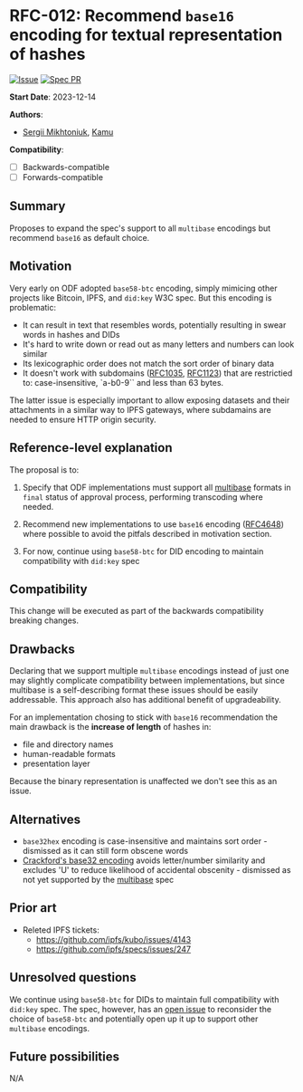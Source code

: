 # RFC-012: Recommend `base16` encoding for textual representation of hashes

[![Issue](https://img.shields.io/github/issues/detail/state/kamu-data/open-data-fabric/62?label=Issue)](https://github.com/kamu-data/open-data-fabric/issues/23)
[![Spec PR](https://img.shields.io/github/pulls/detail/state/kamu-data/open-data-fabric/63?label=PR)](https://github.com/kamu-data/open-data-fabric/pull/63)

**Start Date**: 2023-12-14

**Authors**:
- [Sergii Mikhtoniuk](mailto:sergii.mikhtoniuk@kamu.dev), [Kamu](https://kamu.dev)

**Compatibility**:
- [ ] Backwards-compatible
- [ ] Forwards-compatible

## Summary
Proposes to expand the spec's support to all `multibase` encodings but recommend `base16` as default choice.

## Motivation
Very early on ODF adopted `base58-btc` encoding, simply mimicing other projects like Bitcoin, IPFS, and `did:key` W3C spec. But this encoding is problematic:
- It can result in text that resembles words, potentially resulting in swear words in hashes and DIDs
- It's hard to write down or read out as many letters and numbers can look similar
- Its lexicographic order does not match the sort order of binary data
- It doesn't work with subdomains ([RFC1035](https://datatracker.ietf.org/doc/html/rfc1035), [RFC1123](https://datatracker.ietf.org/doc/html/rfc1123)) that are restrictied to: case-insensitive, `a-b0-9`` and less than 63 bytes.

The latter issue is especially important to allow exposing datasets and their attachments in a similar way to IPFS gateways, where subdamains are needed to ensure HTTP origin security.

## Reference-level explanation
The proposal is to:

1) Specify that ODF implementations must support all [multibase](https://github.com/multiformats/multibase) formats in `final` status of approval process, performing transcoding where needed.

2) Recommend new implementations to use `base16` encoding ([RFC4648](https://datatracker.ietf.org/doc/html/rfc4648)) where possible to avoid the pitfals described in motivation section.

3) For now, continue using `base58-btc` for DID encoding to maintain compatibility with `did:key` spec

## Compatibility
This change will be executed as part of the backwards compatibility breaking changes.

## Drawbacks
Declaring that we support multiple `multibase` encodings instead of just one may slightly complicate compatibility between implementations, but since multibase is a self-describing format these issues should be easily addressable. This approach also has additional benefit of upgradeability.

For an implementation chosing to stick with `base16` recommendation the main drawback is the **increase of length** of hashes in:
- file and directory names
- human-readable formats
- presentation layer

Because the binary representation is unaffected we don't see this as an issue.

## Alternatives
- `base32hex` encoding is case-insensitive and maintains sort order - dismissed as it can still form obscene words
- [Crackford's base32 encoding](https://www.crockford.com/base32.html) avoids letter/number similarity and excludes 'U' to reduce likelihood of accidental obscenity - dismissed as not yet supported by the [multibase](https://github.com/multiformats/multibase) spec

## Prior art
- Releted IPFS tickets:
  - https://github.com/ipfs/kubo/issues/4143
  - https://github.com/ipfs/specs/issues/247

## Unresolved questions
We continue using `base58-btc` for DIDs to maintain full compatibility with `did:key` spec. The spec, however, has an [open issue](https://github.com/w3c-ccg/did-method-key/issues/21) to reconsider the choice of `base58-btc` and potentially open up it up to support other `multibase` encodings.

## Future possibilities
N/A
